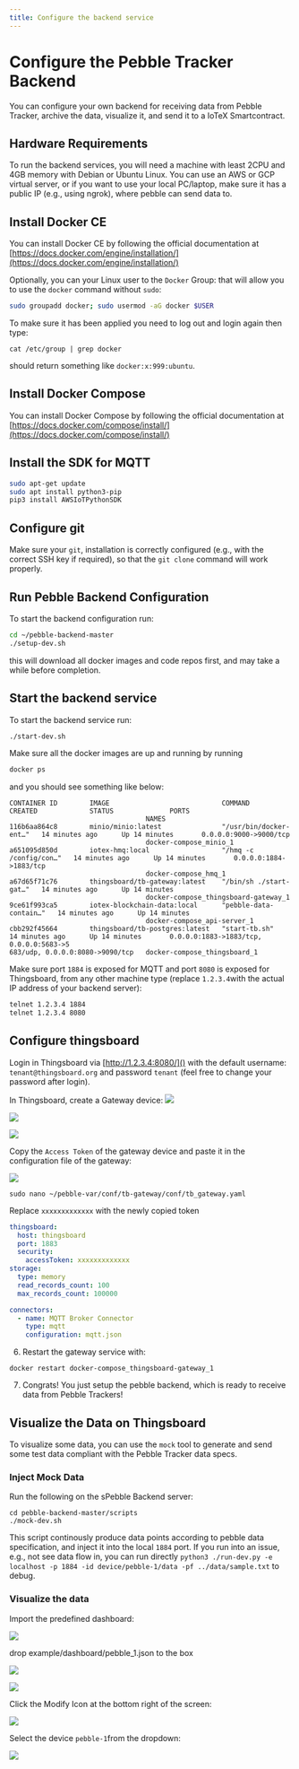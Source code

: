 ```yaml
---
title: Configure the backend service
---
```


# Configure the Pebble Tracker Backend

You can configure your own backend for receiving data from Pebble Tracker, archive the data, visualize it, and send it to a IoTeX Smartcontract.

## Hardware Requirements

To run the backend services, you will need a machine with least 2CPU and 4GB memory with Debian or Ubuntu Linux. You can use an AWS or GCP virtual server, or if you want to use your local PC/laptop, make sure it has a public IP (e.g., using ngrok), where pebble can send data to.

## Install Docker CE

You can install Docker CE by following the official documentation at [https://docs.docker.com/engine/installation/](https://docs.docker.com/engine/installation/)

Optionally, you can your Linux user to the `Docker` Group: that will allow you to use the `docker` command without `sudo`:

```sh
sudo groupadd docker; sudo usermod -aG docker $USER
```

To make sure it has been applied you need to log out and login again then type:

```
cat /etc/group | grep docker
```

should return something like `docker:x:999:ubuntu`.

## Install Docker Compose

You can install Docker Compose by following the official documentation at [https://docs.docker.com/compose/install/](https://docs.docker.com/compose/install/)

## Install the SDK for MQTT

```sh
sudo apt-get update
sudo apt install python3-pip
pip3 install AWSIoTPythonSDK
```

## Configure git

Make sure your `git`, installation is correctly configured (e.g., with the correct SSH key if required), so that the `git clone` command will work properly.

## Run Pebble Backend Configuration

To start the backend configuration run:

```sh
cd ~/pebble-backend-master
./setup-dev.sh
```

this will download all docker images and code repos first, and may take a while before completion.

## Start the backend service

To start the backend service run:

```sh
./start-dev.sh
```

Make sure all the docker images are up and running by running

```sh
docker ps
```

and you should see something like below:

```
CONTAINER ID        IMAGE                            COMMAND                  CREATED             STATUS              PORTS
                                  NAMES
116b6aa864c8        minio/minio:latest               "/usr/bin/docker-ent…"   14 minutes ago      Up 14 minutes       0.0.0.0:9000->9000/tcp
                                  docker-compose_minio_1
a651095d850d        iotex-hmq:local                  "/hmq -c /config/con…"   14 minutes ago      Up 14 minutes       0.0.0.0:1884->1883/tcp
                                  docker-compose_hmq_1
a67d65f71c76        thingsboard/tb-gateway:latest    "/bin/sh ./start-gat…"   14 minutes ago      Up 14 minutes
                                  docker-compose_thingsboard-gateway_1
9ce61f993ca5        iotex-blockchain-data:local      "pebble-data-contain…"   14 minutes ago      Up 14 minutes
                                  docker-compose_api-server_1
cbb292f45664        thingsboard/tb-postgres:latest   "start-tb.sh"            14 minutes ago      Up 14 minutes       0.0.0.0:1883->1883/tcp, 0.0.0.0:5683->5
683/udp, 0.0.0.0:8080->9090/tcp   docker-compose_thingsboard_1
```

Make sure port `1884` is exposed for MQTT and port `8080` is exposed for Thingsboard, from any other machine type (replace `1.2.3.4`with the actual IP address of your backend server):

```sh
telnet 1.2.3.4 1884
telnet 1.2.3.4 8080
```

## Configure thingsboard

Login in Thingsboard via [http://1.2.3.4:8080/]() with the default username: `tenant@thingsboard.org` and password `tenant` (feel free to change your password after login).

In Thingsboard, create a Gateway device:
![](/img/developer/pebble-backend/create-gateway-1.jpg)

![](/img/developer/pebble-backend/create-gateway-2.jpg)

![](/img/developer/pebble-backend/create-gateway-3.jpg)

Copy the `Access Token` of the gateway device and paste it in the configuration file of the gateway:

![](/img/developer/pebble-backend/create-gateway-4.jpg)

```
sudo nano ~/pebble-var/conf/tb-gateway/conf/tb_gateway.yaml
```

Replace `xxxxxxxxxxxxx` with the newly copied token

```yaml
thingsboard:
  host: thingsboard
  port: 1883
  security:
    accessToken: xxxxxxxxxxxxx
storage:
  type: memory
  read_records_count: 100
  max_records_count: 100000

connectors:
  - name: MQTT Broker Connector
    type: mqtt
    configuration: mqtt.json
```

6. Restart the gateway service with:

```
docker restart docker-compose_thingsboard-gateway_1
```

7. Congrats! You just setup the pebble backend, which is ready to receive data from Pebble Trackers!

## Visualize the Data on Thingsboard

To visualize some data, you can use the `mock` tool to generate and send some test data compliant with the Pebble Tracker data specs.

### Inject Mock Data

Run the following on the sPebble Backend server:

```
cd pebble-backend-master/scripts
./mock-dev.sh
```

This script continously produce data points according to pebble data specification, and inject it into the local `1884` port. If you run into an issue, e.g., not see data flow in, you can run directly `python3 ./run-dev.py -e localhost -p 1884 -id device/pebble-1/data -pf ../data/sample.txt` to debug.

### Visualize the data

Import the predefined dashboard:

![](/img/developer/pebble-backend/import-dashboard-1.jpg)

drop example/dashboard/pebble_1.json to the box

![](/img/developer/pebble-backend/import-dashboard-2.jpg)

![](/img/developer/pebble-backend/import-dashboard-3.jpg)

Click the Modify Icon at the bottom right of the screen:

![](/img/developer/pebble-backend/import-dashboard-4.jpg)

Select the device `pebble-1`from the dropdown:

![](/img/developer/pebble-backend/import-dashboard-5.jpg)
